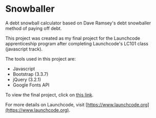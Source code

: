 # Snowballer
A debt snowball calculator based on Dave Ramsey's debt snowballer method of paying off debt.

This project was created as my final project for the Launchcode apprenticeship program after completing Launchcode's LC101 class (javascript track).

The tools used in this project are:
- Javascript
- Bootstrap (3.3.7)
- jQuery (3.2.1)
- Google Fonts API

To view the final project, click on [this link](https://matwlev.github.io/snowballer/).

For more details on Launchcode, visit [https://www.launchcode.org](https://www.launchcode.org).
